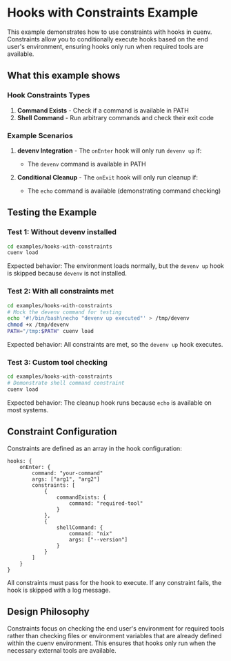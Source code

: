 # Hooks with Constraints Example

This example demonstrates how to use constraints with hooks in cuenv. Constraints allow you to conditionally execute hooks based on the end user's environment, ensuring hooks only run when required tools are available.

## What this example shows

### Hook Constraints Types

1. **Command Exists** - Check if a command is available in PATH
2. **Shell Command** - Run arbitrary commands and check their exit code

### Example Scenarios

1. **devenv Integration** - The `onEnter` hook will only run `devenv up` if:
   - The `devenv` command is available in PATH

2. **Conditional Cleanup** - The `onExit` hook will only run cleanup if:
   - The `echo` command is available (demonstrating command checking)

## Testing the Example

### Test 1: Without devenv installed

```bash
cd examples/hooks-with-constraints
cuenv load
```

Expected behavior: The environment loads normally, but the `devenv up` hook is skipped because `devenv` is not installed.

### Test 2: With all constraints met

```bash
cd examples/hooks-with-constraints
# Mock the devenv command for testing
echo '#!/bin/bash\necho "devenv up executed"' > /tmp/devenv
chmod +x /tmp/devenv
PATH="/tmp:$PATH" cuenv load
```

Expected behavior: All constraints are met, so the `devenv up` hook executes.

### Test 3: Custom tool checking

```bash
cd examples/hooks-with-constraints
# Demonstrate shell command constraint
cuenv load
```

Expected behavior: The cleanup hook runs because `echo` is available on most systems.

## Constraint Configuration

Constraints are defined as an array in the hook configuration:

```cue
hooks: {
    onEnter: {
        command: "your-command"
        args: ["arg1", "arg2"]
        constraints: [
            {
                commandExists: {
                    command: "required-tool"
                }
            },
            {
                shellCommand: {
                    command: "nix"
                    args: ["--version"]
                }
            }
        ]
    }
}
```

All constraints must pass for the hook to execute. If any constraint fails, the hook is skipped with a log message.

## Design Philosophy

Constraints focus on checking the end user's environment for required tools rather than checking files or environment variables that are already defined within the cuenv environment. This ensures that hooks only run when the necessary external tools are available.
